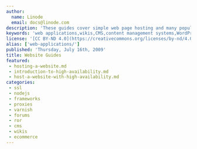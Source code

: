 ```yaml
---
author:
  name: Linode
  email: docs@linode.com
description: 'These guides cover simple web page hosting and many popular web applications.'
keywords: 'web applications,wikis,CMS,content management systems,WordPress,Drupal,magento,plone,piwiki,webmin'
license: '[CC BY-ND 4.0](https://creativecommons.org/licenses/by-nd/4.0)'
alias: ['web-applications/']
published: 'Thursday, July 16th, 2009'
title: Website Guides
featured:
 - hosting-a-website.md
 - introduction-to-high-availability.md
 - host-a-website-with-high-availability.md
categories:
 - ssl
 - nodejs
 - frameworks
 - proxies
 - varnish
 - forums
 - ror
 - cms
 - wikis
 - ecommerce
---
```

